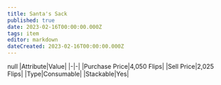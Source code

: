 ```yaml
---
title: Santa's Sack
published: true
date: 2023-02-16T00:00:00.000Z
tags: item
editor: markdown
dateCreated: 2023-02-16T00:00:00.000Z
---
```


null
|Attribute|Value|
|-|-|
|Purchase Price|4,050 Flips|
|Sell Price|2,025 Flips|
|Type|Consumable|
|Stackable|Yes|

